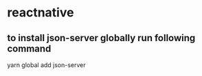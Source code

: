 # reactnative

## to install json-server globally run following command

yarn global add json-server
